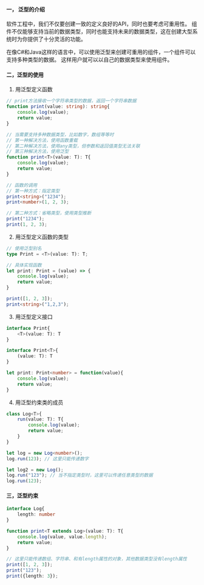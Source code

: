 #### 一， 泛型的介绍
软件工程中，我们不仅要创建一致的定义良好的API，同时也要考虑可重用性。 组件不仅能够支持当前的数据类型，同时也能支持未来的数据类型，这在创建大型系统时为你提供了十分灵活的功能。

在像C#和Java这样的语言中，可以使用泛型来创建可重用的组件，一个组件可以支持多种类型的数据。 这样用户就可以以自己的数据类型来使用组件。

#### 二，泛型的使用
1. 用泛型定义函数
```typescript
// print方法接收一个字符串类型的数据，返回一个字符串数据
function print(value: string): string{
    console.log(value);
    return value;
}

// 当需要支持多种数据类型，比如数字，数组等等时
// 第一种解决方法，使用函数重载
// 第二种解决方法，使用any类型，但参数和返回值类型无法关联
// 第三种解决方法，使用泛型
function print<T>(value: T): T{
    console.log(value);
    return value;
}

// 函数的调用
// 第一种方式：指定类型
print<string>("1234");
print<number>(1, 2, 3);

// 第二种方式：省略类型，使用类型推断
print("1234");
print(1, 2, 3);
```
2. 用泛型定义函数的类型
```typescript
// 使用泛型别名
type Print = <T>(value: T): T;

// 具体实现函数
let print: Print = (value) => {
    console.log(value);
    return value;
}

print([1, 2, 3]);
print<string>("1,2,3");
```
3. 用泛型定义接口
```typescript
interface Print{
    <T>(value: T): T
}

interface Print<T>{
    (value: T): T
}

let print: Print<number> = function(value){
    console.log(value);
    return value;
}
```
4. 用泛型约束类的成员
```typescript
class Log<T>{
    run(value: T): T{
        console.log(value);
        return value;
    }
}

let log = new Log<number>();
log.run(123); // 这里只能传递数字

let log2 = new Log();
log.run("123"); // 当不指定类型时，这里可以传递任意类型的数据
log.run(123);
```
#### 三，泛型约束
```typescript
interface Log{
    length: number
}

function print<T extends Log>(value: T): T{
    console.log(value, value.length);
    return value;
}

// 这里只能传递数组、字符串、和有length属性的对象，其他数据类型没有length属性
print([1, 2, 3]);
print("123");
print({length: 3});
```
